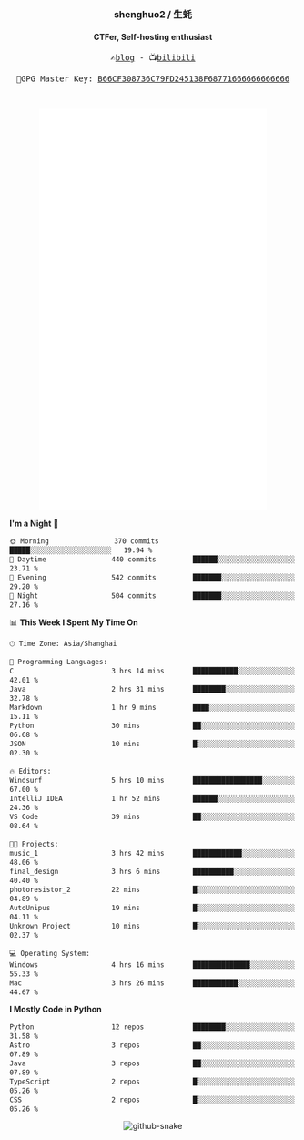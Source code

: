 <h3 align="center"> shenghuo2 / 生蚝 </h3>
<h4 align="center" >CTFer, Self-hosting enthusiast</h3>


<p align="center">
  <samp>
    ✍️<a href="https://blog.shenghuo2.top/">blog</a> -
    📺<a href="https://space.bilibili.com/85894935">bilibili</a>
  </samp>
</p>
<p align="center">
  <samp>
     🔐GPG Master Key: <a align="center" href="https://github.com/shenghuo2.gpg">B66CF308736C79FD245138F68771666666666666</a>
  </samp>
</p>
<br>
<p align="center">
  <a href="https://github.com/shenghuo2">
    <img width="400" align="top" src="https://github.com/shenghuo2/shenghuo2/blob/main/metrics.left.svg" />
  </a>
  <a href="https://github.com/shenghuo2">
    <img width="400" align="top" src="https://github.com/shenghuo2/shenghuo2/blob/main/metrics.right.svg" />
  </a>
</p>


<!--START_SECTION:waka-->
**I'm a Night 🦉** 

```text
🌞 Morning                370 commits         █████░░░░░░░░░░░░░░░░░░░░   19.94 % 
🌆 Daytime                440 commits         ██████░░░░░░░░░░░░░░░░░░░   23.71 % 
🌃 Evening                542 commits         ███████░░░░░░░░░░░░░░░░░░   29.20 % 
🌙 Night                  504 commits         ███████░░░░░░░░░░░░░░░░░░   27.16 % 
```


📊 **This Week I Spent My Time On** 

```text
🕑︎ Time Zone: Asia/Shanghai

💬 Programming Languages: 
C                        3 hrs 14 mins       ███████████░░░░░░░░░░░░░░   42.01 % 
Java                     2 hrs 31 mins       ████████░░░░░░░░░░░░░░░░░   32.78 % 
Markdown                 1 hr 9 mins         ████░░░░░░░░░░░░░░░░░░░░░   15.11 % 
Python                   30 mins             ██░░░░░░░░░░░░░░░░░░░░░░░   06.68 % 
JSON                     10 mins             █░░░░░░░░░░░░░░░░░░░░░░░░   02.30 % 

🔥 Editors: 
Windsurf                 5 hrs 10 mins       █████████████████░░░░░░░░   67.00 % 
IntelliJ IDEA            1 hr 52 mins        ██████░░░░░░░░░░░░░░░░░░░   24.36 % 
VS Code                  39 mins             ██░░░░░░░░░░░░░░░░░░░░░░░   08.64 % 

🐱‍💻 Projects: 
music_1                  3 hrs 42 mins       ████████████░░░░░░░░░░░░░   48.06 % 
final_design             3 hrs 6 mins        ██████████░░░░░░░░░░░░░░░   40.40 % 
photoresistor_2          22 mins             █░░░░░░░░░░░░░░░░░░░░░░░░   04.89 % 
AutoUnipus               19 mins             █░░░░░░░░░░░░░░░░░░░░░░░░   04.11 % 
Unknown Project          10 mins             █░░░░░░░░░░░░░░░░░░░░░░░░   02.37 % 

💻 Operating System: 
Windows                  4 hrs 16 mins       ██████████████░░░░░░░░░░░   55.33 % 
Mac                      3 hrs 26 mins       ███████████░░░░░░░░░░░░░░   44.67 % 
```

**I Mostly Code in Python** 

```text
Python                   12 repos            ████████░░░░░░░░░░░░░░░░░   31.58 % 
Astro                    3 repos             ██░░░░░░░░░░░░░░░░░░░░░░░   07.89 % 
Java                     3 repos             ██░░░░░░░░░░░░░░░░░░░░░░░   07.89 % 
TypeScript               2 repos             █░░░░░░░░░░░░░░░░░░░░░░░░   05.26 % 
CSS                      2 repos             █░░░░░░░░░░░░░░░░░░░░░░░░   05.26 % 
```




<!--END_SECTION:waka-->


<div align="center">
  <picture>
    <source media="(prefers-color-scheme: dark)" srcset="https://gist.githubusercontent.com/shenghuo2/bfce20b14ab0484cef03bae6e60e0b3a/raw/github-snake-dark.svg" />
    <source media="(prefers-color-scheme: light)" srcset="https://gist.githubusercontent.com/shenghuo2/bfce20b14ab0484cef03bae6e60e0b3a/raw/github-snake.svg" />
    <img alt="github-snake" src="https://gist.githubusercontent.com/shenghuo2/bfce20b14ab0484cef03bae6e60e0b3a/raw/github-snake.svg" />
  </picture>
</div>

<!--
**shenghuo2/shenghuo2** is a ✨ _special_ ✨ repository because its `README.md` (this file) appears on your GitHub profile.

Here are some ideas to get you started:

- 🔭 I’m currently working on ...
- 🌱 I’m currently learning ...
- 👯 I’m looking to collaborate on ...
- 🤔 I’m looking for help with ...
- 💬 Ask me about ...
- 📫 How to reach me: ...
- 😄 Pronouns: ...
- ⚡ Fun fact: ...
-->
